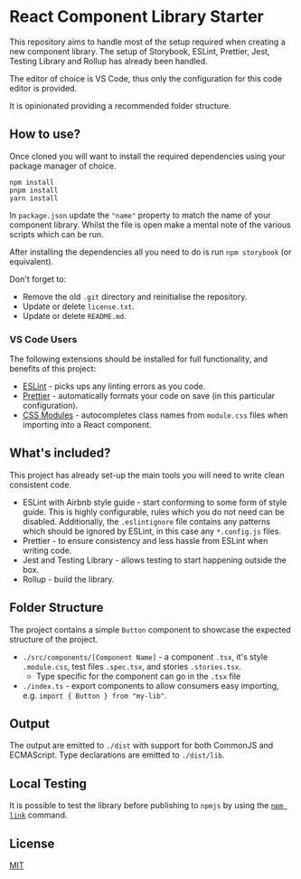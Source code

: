 # React Component Library Starter

This repository aims to handle most of the setup required when creating a new component library. The setup of Storybook, ESLint, Prettier, Jest, Testing Library and Rollup has already been handled.

The editor of choice is VS Code, thus only the configuration for this code editor is provided.

It is opinionated providing a recommended folder structure.

## How to use?

Once cloned you will want to install the required dependencies using your package manager of choice.

```
npm install
pnpm install
yarn install
```

In `package.json` update the `"name"` property to match the name of your component library. Whilst the file is open make a mental note of the various scripts which can be run.

After installing the dependencies all you need to do is run `npm storybook` (or equivalent).

Don't forget to:

- Remove the old `.git` directory and reinitialise the repository.
- Update or delete `license.txt`.
- Update or delete `README.md`.

### VS Code Users

The following extensions should be installed for full functionality, and benefits of this project:

- [ESLint](https://marketplace.visualstudio.com/items?itemName=dbaeumer.vscode-eslint) - picks ups any linting errors as you code.
- [Prettier](https://marketplace.visualstudio.com/items?itemName=esbenp.prettier-vscode) - automatically formats your code on save (in this particular configuration).
- [CSS Modules](https://marketplace.visualstudio.com/items?itemName=clinyong.vscode-css-modules) - autocompletes class names from `module.css` files when importing into a React component.

## What's included?

This project has already set-up the main tools you will need to write clean consistent code.

- ESLint with Airbnb style guide - start conforming to some form of style guide. This is highly configurable, rules which you do not need can be disabled. Additionally, the `.eslintignore` file contains any patterns which should be ignored by ESLint, in this case any `*.config.js` files.
- Prettier - to ensure consistency and less hassle from ESLint when writing code.
- Jest and Testing Library - allows testing to start happening outside the box.
- Rollup - build the library.

## Folder Structure

The project contains a simple `Button` component to showcase the expected structure of the project.

- `./src/components/[Component Name]` - a component `.tsx`, it's style `.module.css`, test files `.spec.tsx`, and stories `.stories.tsx`.
  - Type specific for the component can go in the `.tsx` file
- `./index.ts` - export components to allow consumers easy importing, e.g. `import { Button } from "my-lib"`.

## Output

The output are emitted to `./dist` with support for both CommonJS and ECMAScript. Type declarations are emitted to `./dist/lib`.

## Local Testing

It is possible to test the library before publishing to `npmjs` by using the [`npm link`](https://docs.npmjs.com/cli/v8/commands/npm-link) command.

## License

[MIT](license.txt)
